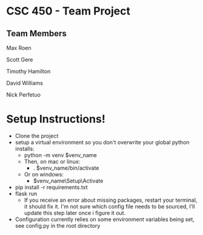 # CSC 450 - Team Project
## Team Members

Max Roen

Scott Gere

Timothy Hamilton

David Williams

Nick Perfetuo

# Setup Instructions!
* Clone the project
* setup a virtual environment so you don't overwrite your global python installs:
  * python -m venv $venv_name
  * Then, on mac or linux:
    * . $venv_name/bin/activate
  * Or on windows:
    * $venv_name\Setup\Activate
* pip install -r requirements.txt
* flask run
  * If you receive an error about missing packages, restart your terminal, it should fix it. I'm not sure which config file needs to be sourced, I'll update this step later once i figure it out.  
* Configuration currently relies on some environment variables being set, see config.py in the root directory
